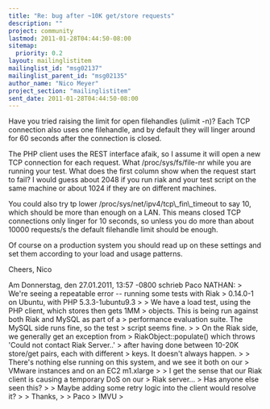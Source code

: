 ```yaml
---
title: "Re: bug after ~10K get/store requests"
description: ""
project: community
lastmod: 2011-01-28T04:44:50-08:00
sitemap:
  priority: 0.2
layout: mailinglistitem
mailinglist_id: "msg02137"
mailinglist_parent_id: "msg02135"
author_name: "Nico Meyer"
project_section: "mailinglistitem"
sent_date: 2011-01-28T04:44:50-08:00
---
```



Have you tried raising the limit for open filehandles (ulimit -n)?
Each TCP connection also uses one filehandle, and by default they will
linger around for 60 seconds after the connection is closed.

The PHP client uses the REST interface afaik, so I assume it will open a
new TCP connection for each request. What /proc/sys/fs/file-nr while you
are running your test. What does the first column show when the request
start to fail? I would guess about 2048 if you run riak and your test
script on the same machine or about 1024 if they are on different
machines.

You could also try tp lower /proc/sys/net/ipv4/tcp\\_fin\\_timeout to say
10, which should be more than enough on a LAN. This means closed TCP
connections only linger for 10 seconds, so unless you do more than about
10000 requests/s the default filehandle limit should be enough.

Of course on a production system you should read up on these settings
and set them according to your load and usage patterns.

Cheers,
Nico

Am Donnerstag, den 27.01.2011, 13:57 -0800 schrieb Paco NATHAN:
&gt; We're seeing a repeatable error -- running some tests with Riak
&gt; 0.14.0-1 on Ubuntu, with PHP 5.3.3-1ubuntu9.3
&gt; 
&gt; We have a load test, using the PHP client, which stores then gets 1MM
&gt; objects. This is being run against both Riak and MySQL as part of a
&gt; performance evaluation suite. The MySQL side runs fine, so the test
&gt; script seems fine.
&gt; 
&gt; On the Riak side, we generally get an exception from
&gt; RiakObject::populate() which throws 'Could not contact Riak Server..'
&gt; after having done between 10-20K store/get pairs, each with different
&gt; keys. It doesn't always happen.
&gt; 
&gt; There's nothing else running on this system, and we see it both on our
&gt; VMware instances and on an EC2 m1.xlarge
&gt; 
&gt; I get the sense that our Riak client is causing a temporary DoS on our
&gt; Riak server...
&gt; Has anyone else seen this?
&gt; 
&gt; Maybe adding some retry logic into the client would resolve it?
&gt; 
&gt; Thanks,
&gt; 
&gt; Paco
&gt; IMVU
&gt; 

